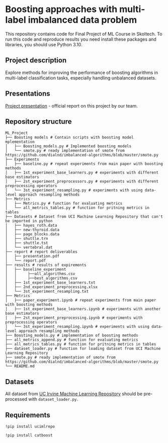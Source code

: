 # Boosting approaches with multi-label imbalanced data problem

This repository contains code for Final Project of ML Course in Skoltech.
To run this code and reproduce results you need install these packages and libraries, you should use Python 3.10.

## Project description 
Explore methods for improving the performance of boosting algorithms in multi-label classification tasks, especially handling unbalanced datasets. 

## Presentations
[Project presentation](https://docs.google.com/presentation/d/1oxwzHTHZcKOx6UTRPLHiuyml_b9V-wnnT7GAfO96uL8/edit#slide=id.p1) - official report on this project by our team.

## Repository structure
```
ML_Project
├── Boosting models # Contain scripts with boosting model mplementation
│   ├── Boosting_models.py # Implemented boosting models
│   └── smote.py # ready implementation of smote from https://github.com/dialnd/imbalanced-algorithms/blob/master/smote.py
├── Experiments 
│   ├── baseline.py # repeat experiments from main paper with boosting methods
│   ├── 1st_experiment_base_learners.py # experiments with different base estimators
│   ├── 2st_experiment_preprocessors.py # experiments with different preprocessing operators
│   └── 3st_experiment_resampling.py # experiments with using data-level approach resampling methods
├── Metrics 
│   ├── Metrics.py # function for evaluating metrics
│   └── all_metrics_tables.py # function for pritning metrics in tables
├── Datasets # Dataset from UCI Machine Learning Repository that can't be imported in python
│   ├── hayes_roth.data
│   ├── new-thyroid.data
│   ├── page_blocks.data
│   ├── shuttle.trn
│   ├── shuttle.tst
│   └── vertebral.dat
├── report # report deliverables
│   ├── presentation.pdf
│   └── report.pdf
├── results # results of expirements
│   ├── baseline_experiment
│   │     ├──all_algorithms.csv
│   │     ├──best_algorithms.csv
│   ├── 1st_experiment_base_learners.txt
│   ├── 2nd_experiment_preprocessing.xlsx
│   └── 3st_experiment_resampling.txt
├── Metrics 
│   ├── paper_experiment.ipynb # repeat experiments from main paper with boosting methods
│   ├── 1st_experiment_base_learners.ipynb # experiments with another base estimators
│   ├── 2st_experiment_preprocessing.ipynb # experiments with preprocessing operators
│   └── 3st_experiment_resampling.ipynb # experiments with using data-level approach resampling methods
├── Boosting_models.py # implementation of boosting methods
├── all_metrics_append.py # function for evaluating metrics
├── all_metrics_tables.py # function for pritning metrics in tables
├── dataset_loader.py # function for loading dataset from UCI Machine Learning Repository
├── smote.py # ready implementation of smote from https://github.com/dialnd/imbalanced-algorithms/blob/master/smote.py
└── README.md
```
## Datasets 
All dataset from [UC Irvine Machine Learning Repository](https://archive.ics.uci.edu/) should be pre-processed with ```dataset_loader.py```. 

## Requirements
```!pip install ucimlrepo```

```!pip install catboost```


